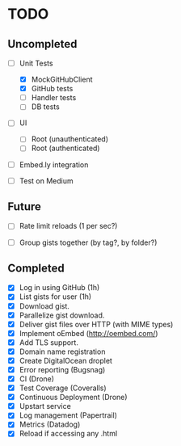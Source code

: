 TODO
====

## Uncompleted

- [ ] Unit Tests
  - [x] MockGitHubClient
  - [x] GitHub tests
  - [ ] Handler tests
  - [ ] DB tests
- [ ] UI
  - [ ] Root (unauthenticated)
  - [ ] Root (authenticated)
- [ ] Embed.ly integration
- [ ] Test on Medium


## Future

- [ ] Rate limit reloads (1 per sec?)
- [ ] Group gists together (by tag?, by folder?)


## Completed

- [x] Log in using GitHub (1h)
- [x] List gists for user (1h)
- [x] Download gist.
- [x] Parallelize gist download.
- [x] Deliver gist files over HTTP (with MIME types)
- [x] Implement oEmbed (http://oembed.com/)
- [x] Add TLS support.
- [x] Domain name registration
- [x] Create DigitalOcean droplet
- [x] Error reporting (Bugsnag)
- [x] CI (Drone)
- [x] Test Coverage (Coveralls)
- [x] Continuous Deployment (Drone)
- [x] Upstart service
- [x] Log management (Papertrail)
- [x] Metrics (Datadog)
- [x] Reload if accessing any .html
